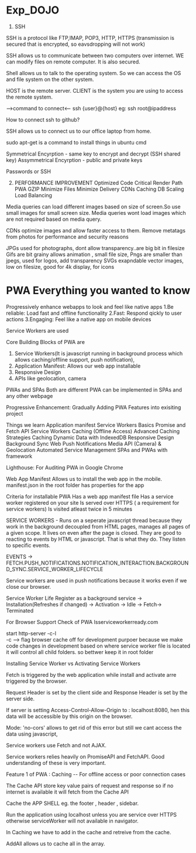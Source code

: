 # Exp_DOJO


1. SSH

SSH is a protocol like FTP,IMAP, POP3, HTTP, HTTPS (transmission is secured that is encrypted, so eavsdropping will not work)

SSH allows us to communicate between two computers over internet. WE can modify files on remote computer. It is also secured.

Shell allows us to talk to the operating system. So we can access the OS and file system on the other system.

HOST is the remote server.
CLIENT is the system you are using to access the remote system.

-->command to connect<--
ssh {user}@{host}
eg: ssh root@ipaddress

How to connect ssh to github?

SSH allows us to connect us to our office laptop from home.

sudo apt-get is a command to install things in ubuntu cmd

Symmetrical Encyrption -  same key to encrypt and decrypt  (SSH shared key)
Assymmetrical Encyrption - public and private keys

Passwords or SSH


2. PERFORMANCE IMPROVEMENT
Optimized Code
Critical Render Path
PWA
GZIP
Minimize Files
Minimize Delivery
CDNs
Caching
DB Scaling
Load Balancing

Media queries can load different images based on size of screen.So use small images for small screen size.
Media queries wont load images which are not required based on media query.

CDNs optimize images and allow faster access to them.
Remove metatags from photos for performance and security reasons



JPGs used for photographs, dont allow transparency..are big bit in filesize
Gifs are bit grainy allows animation , small file size, 
Pngs are smaller than jpegs, used for logos, add transparency
SVGs exapndable vector images, low on filesize, good for 4k display, for icons


# PWA Everything you wanted to know
Progressively enhance webapps to look and feel like native apps
1.Be reliable: Load fast and offline functionality
2.Fast: Respond qickly to user actions
3.Engaging: Feel like a native app on mobile devices

Service Workers are used

Core Building Blocks of PWA are 
1. Service Workers(It is javascript running in background process which allows caching/offline support, push notification), 
2. Application Manifest: Allows our web app installable
3. Responsive Design
4. APIs like geolocation, camera


PWAs and SPAs
Both are different 
PWA can be implemented in SPAs and any other webpage

Progressive Enhancement: Gradually Adding PWA Features into exisiting project

Things we learn
Application manifest
Service Workers Basics
Promise and Fetch API
Service Workers Caching (Offline Access)
Advanced Caching Strategies
Caching Dynamic Data with IndexedDB
Responsive Design
Background Sync
Web Push Notifications
Media API (Camera) & Geolocation
Automated Service Management
SPAs and PWAs with framework


Lighthouse: For Auditing PWA in Google Chrome

Web App Manifest Allows us to install the web app in the mobile.
manifest.json in the root folder has properties for the app


Criteria for installable PWA
Has a web app manifest file
Has a service worker registered on your site
Is served over HTTPS ( a requirement for service workers)
Is visited atleast twice in 5 minutes


SERVICE WORKERS - 
Runs on a seperate javascript thread because they work in the background 
decoupled from HTML pages, manages all pages of a given scope.
It lives on even after the page is closed.
They are good to reacting to events by HTML or javascript. That is what they do.
They listen to specific events.

EVENTS -> FETCH.PUSH_NOTIFICATIONS.NOTIFICATION_INTERACTION.BACKGROUND_SYNC.SERVICE_WORKER_LIFECYCLE

Service workers are used in push notifications because it works even if we close our browser.


Service Worker Life 
Register as a background service -> Installation(Refreshes if changed) -> Activation -> Idle -> Fetch-> Terminated


For Browser Support Check of PWA
Isserviceworkerready.com

start http-server -c-l  
-c --> flag browser cache off for development purpoer because we make code changes in development
based on where service worker file is located it will control all child folders. so bettwer keep it in root folder


Installing Service Worker vs Activating Service Workers


Fetch is triggered by the web application while install and activate arre triggered by the browser.


Request Header is set by the client side and Response Header is set by the server side.


If server is setting Access-Control-Allow-Origin to : localhost:8080, hen this data will be accessible by this origin on the browser.

Mode: 'no-cors' allows to get rid of this error but still we cant access the data using javascript,


Service workers use Fetch and not AJAX.

Service workers relies heavily on PromiseAPI and FetchAPI. Good understanding of these is very important.


Feature 1 of PWA : Caching  -- For offline access or poor connection cases

The Cache API store key value pairs of request and response so if no internet is available it will fetch from the Cache API

Cache the APP SHELL eg. the footer , header , sidebar.

Run the application using localhost unless you are service over HTTPS otherwise serviceWorker will not available in navigator.

In Caching we have to add in the cache and retreive from the cache.

AddAll allows us to cache all in the array.
























